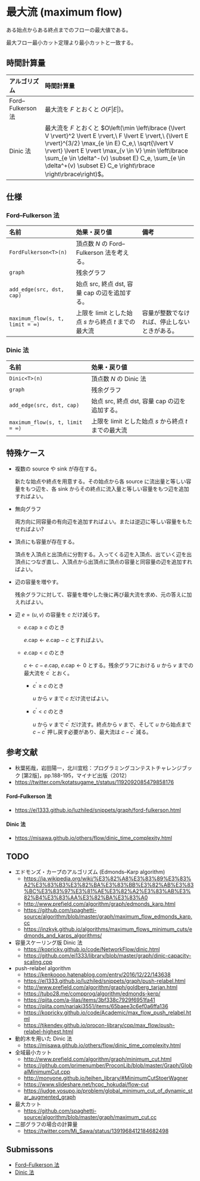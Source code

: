 # 最大流 (maximum flow)

ある始点からある終点までのフローの最大値である。

最大フロー最小カット定理より最小カットと一致する。


## 時間計算量

|アルゴリズム|時間計算量|
|:--|:--|
|Ford–Fulkerson 法|最大流を $F$ とおくと $O(F \lvert E \rvert)$。|
|Dinic 法|最大流を $F$ とおくと $O\left(\min \left\lbrace {\lvert V \rvert}^2 \lvert E \rvert,\ F \lvert E \rvert,\ {\lvert E \rvert}^{3/2} \max_{e \in E} C_e,\ \sqrt{\lvert V \rvert} \lvert E \rvert \max_{v \in V} \min \left\lbrace \sum_{e \in \delta^-(v) \subset E} C_e, \sum_{e \in \delta^+(v) \subset E} C_e \right\rbrace \right\rbrace\right)$。|


## 仕様

### Ford–Fulkerson 法

|名前|効果・戻り値|備考|
|:--|:--|:--|
|`FordFulkerson<T>(n)`|頂点数 $N$ の Ford–Fulkerson 法を考える。||
|`graph`|残余グラフ||
|`add_edge(src, dst, cap)`|始点 $\mathrm{src}$, 終点 $\mathrm{dst}$, 容量 $\mathrm{cap}$ の辺を追加する。||
|`maximum_flow(s, t, limit = ∞)`|上限を $\mathrm{limit}$ とした始点 $s$ から終点 $t$ までの最大流|容量が整数でなければ、停止しないときがある。|

### Dinic 法

|名前|効果・戻り値|
|:--|:--|
|`Dinic<T>(n)`|頂点数 $N$ の Dinic 法|
|`graph`|残余グラフ|
|`add_edge(src, dst, cap)`|始点 $\mathrm{src}$, 終点 $\mathrm{dst}$, 容量 $\mathrm{cap}$ の辺を追加する。|
|`maximum_flow(s, t, limit = ∞)`|上限を $\mathrm{limit}$ とした始点 $s$ から終点 $t$ までの最大流|


## 特殊ケース

- 複数の source や sink が存在する。

  新たな始点や終点を用意する。その始点から各 source に流出量と等しい容量をもつ辺を、各 sink からその終点に流入量と等しい容量をもつ辺を追加すればよい。

- 無向グラフ

  両方向に同容量の有向辺を追加すればよい。または逆辺に等しい容量をもたせればよい?

- 頂点にも容量が存在する。

  頂点を入頂点と出頂点に分割する。入ってくる辺を入頂点、出ていく辺を出頂点につなぎ直し、入頂点から出頂点に頂点の容量と同容量の辺を追加すればよい。

- 辺の容量を増やす。

  残余グラフに対して、容量を増やした後に再び最大流を求め、元の答えに加えればよい。

- 辺 $e = (u, v)$ の容量を $c$ だけ減らす。

  - $e.\mathrm{cap} \geq c$ のとき

    $e.\mathrm{cap} \gets e.\mathrm{cap} - c$ とすればよい。

  - $e.\mathrm{cap} < c$ のとき

    $c \gets c - e.\mathrm{cap},\ e.\mathrm{cap} \gets 0$ とする。残余グラフにおける $u$ から $v$ までの最大流を $c^{\prime}$ とおく。

    - $c^{\prime} \geq c$ のとき

      $u$ から $v$ まで $c$ だけ流せばよい。

    - $c^{\prime} < c$ のとき

      $u$ から $v$ まで $c^{\prime}$ だけ流す。終点から $v$ まで、そして $u$ から始点まで $c - c^{\prime}$ 押し戻す必要があり、最大流は $c - c^{\prime}$ 減る。


## 参考文献

- 秋葉拓哉，岩田陽一，北川宜稔：プログラミングコンテストチャレンジブック \[第2版\]，pp.188-195，マイナビ出版（2012）
- https://twitter.com/kotatsugame_t/status/1192092085479858176

#### Ford–Fulkerson 法
- https://ei1333.github.io/luzhiled/snippets/graph/ford-fulkerson.html

#### Dinic 法
- https://misawa.github.io/others/flow/dinic_time_complexity.html


## TODO

- エドモンズ・カープのアルゴリズム (Edmonds–Karp algorithm)
  - https://ja.wikipedia.org/wiki/%E3%82%A8%E3%83%89%E3%83%A2%E3%83%B3%E3%82%BA%E3%83%BB%E3%82%AB%E3%83%BC%E3%83%97%E3%81%AE%E3%82%A2%E3%83%AB%E3%82%B4%E3%83%AA%E3%82%BA%E3%83%A0
  - http://www.prefield.com/algorithm/graph/edmonds_karp.html
  - https://github.com/spaghetti-source/algorithm/blob/master/graph/maximum_flow_edmonds_karp.cc
  - https://inzkyk.github.io/algorithms/maximum_flows_minimum_cuts/edmonds_and_karps_algorithms/
- 容量スケーリング版 Dinic 法
  - https://kopricky.github.io/code/NetworkFlow/dinic.html
  - https://github.com/ei1333/library/blob/master/graph/dinic-capacity-scaling.cpp
- push-relabel algorithm
  - https://kenkoooo.hatenablog.com/entry/2016/12/22/143638
  - https://ei1333.github.io/luzhiled/snippets/graph/push-relabel.html
  - http://www.prefield.com/algorithm/graph/goldberg_tarjan.html
  - https://tubo28.me/compprog/algorithm/edmonds-kerp/
  - https://qiita.com/a-lilas/items/3bf338c7929f6951fa41
  - https://qiita.com/nariaki3551/items/65baee3c6ef0a6ffa136
  - https://kopricky.github.io/code/Academic/max_flow_push_relabel.html
  - https://tjkendev.github.io/procon-library/cpp/max_flow/push-relabel-highest.html
- 動的木を用いた Dinic 法
  - https://misawa.github.io/others/flow/dinic_time_complexity.html
- 全域最小カット
  - http://www.prefield.com/algorithm/graph/minimum_cut.html
  - https://github.com/primenumber/ProconLib/blob/master/Graph/GlobalMinimumCut.cpp
  - http://monyone.github.io/teihen_library/#MinimumCutStoerWagner
  - https://www.slideshare.net/hcpc_hokudai/flow-cut
  - https://judge.yosupo.jp/problem/global_minimum_cut_of_dynamic_star_augmented_graph
- 最大カット
  - https://github.com/spaghetti-source/algorithm/blob/master/graph/maximum_cut.cc
- 二部グラフの場合の計算量
  - https://twitter.com/Mi_Sawa/status/1391968412184682498


## Submissons

- [Ford–Fulkerson 法](https://onlinejudge.u-aizu.ac.jp/solutions/problem/GRL_6_A/review/4085135/emthrm/C++14)
- [Dinic 法](https://onlinejudge.u-aizu.ac.jp/solutions/problem/1615/review/4085139/emthrm/C++14)
